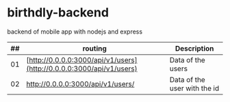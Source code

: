 # birthdly-backend
backend of mobile app with nodejs and express

##|routing|Description
---|---|---
01|[http://0.0.0.0:3000/api/v1/users](http://0.0.0.0:3000/api/v1/users)|Data of the users
02|[http://0.0.0.0:3000/api/v1/users/<id>](http://0.0.0.0:3000/api/v1/users)|Data of the user with the id
